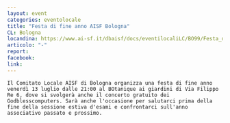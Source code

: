 ```yaml
---
layout: event
categories: eventolocale
title: "Festa di fine anno AISF Bologna"
CL: Bologna
locandina: https://www.ai-sf.it/dbaisf/docs/eventilocaliLC/BO99/Festa_di_fine_anno_AISF_Bologna.jpg
articolo: "-"
report:
facebook: 
link: 
---
```

	Il Comitato Locale AISF di Bologna organizza una festa di fine anno venerdì 13 luglio dalle 21:00 al BOtanique ai giardini di Via Filippo Re 6, dove si svolgerà anche il concerto gratuito dei Godblesscomputers. Sarà anche l'occasione per salutarci prima della fine della sessione estiva d'esami e confrontarci sull'anno associativo passato e prossimo.
